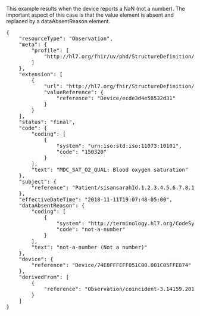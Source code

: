This example results when the device reports a NaN (not a number). The important aspect of this case is that the value element is absent and replaced by a dataAbsentReason element.

<pre>
{
	"resourceType": "Observation",
	"meta": {
		"profile": [
			"http://hl7.org/fhir/uv/phd/StructureDefinition/PhdNumericObservation"
		]
	},
	"extension": [
		{
			"url": "http://hl7.org/fhir/StructureDefinition/observation-gatewayDevice",
			"valueReference": {
				"reference": "Device/ecde3d4e58532d31"
			}
		}
	],
	"status": "final",
	"code": {
		"coding": [
			{
				"system": "urn:iso:std:iso:11073:10101",
				"code": "150320"
			}
		],
		"text": "MDC_SAT_O2_QUAL: Blood oxygen saturation"
	},
	"subject": {
		"reference": "Patient/sisansarahId.1.2.3.4.5.6.7.8.10"
	},
	"effectiveDateTime": "2018-11-11T19:07:48-05:00",
	"dataAbsentReason": {
		"coding": [
			{
				"system": "http://terminology.hl7.org/CodeSystem/data-absent-reason",
				"code": "not-a-number"
			}
		],
		"text": "not-a-number (Not a number)"
	},
	"device": {
		"reference": "Device/74E8FFFEFF051C00.001C05FFE874"
	},
	"derivedFrom": [
		{
			"reference": "Observation/coincident-3.14159.20181111190736"
		}
	]
}
</pre>
